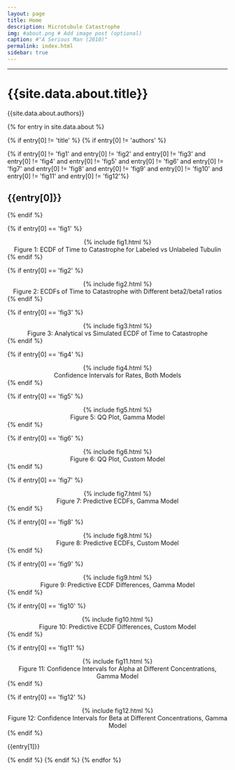 ```yaml
---
layout: page
title: Home
description: Microtubule Catastrophe
img: #about.png # Add image post (optional)
caption: #"A Serious Man (2010)"
permalink: index.html
sidebar: true
---
```


---


# {{site.data.about.title}}
{{site.data.about.authors}}

{% for entry in site.data.about %}

{% if entry[0] != 'title' %}
{% if entry[0] != 'authors' %}

{% if entry[0] != 'fig1' and entry[0] != 'fig2' and entry[0] != 'fig3' and entry[0] != 'fig4'
and entry[0] != 'fig5' and entry[0] != 'fig6' and entry[0] != 'fig7' and entry[0] != 'fig8' and entry[0] != 'fig9'
and entry[0] != 'fig10' and entry[0] != 'fig11' and entry[0] != 'fig12'%}
## {{entry[0]}}
{% endif %}

{% if entry[0] == 'fig1' %}
<center>
    {% include fig1.html %}
    <figcaption> Figure 1: ECDF of Time to Catastrophe for Labeled vs Unlabeled Tubulin </figcaption>
</center>
{% endif %}

{% if entry[0] == 'fig2' %}
<center>
    {% include fig2.html %}
    <figcaption> Figure 2: ECDFs of Time to Catastrophe with Different beta2/beta1 ratios </figcaption>
</center>
{% endif %}

{% if entry[0] == 'fig3' %}
<center>
    {% include fig3.html %}
    <figcaption> Figure 3: Analytical vs Simulated ECDF of Time to Catastrophe </figcaption>
</center>
{% endif %}

{% if entry[0] == 'fig4' %}
<center>
    {% include fig4.html %}
    <figcaption> Confidence Intervals for Rates, Both Models </figcaption>
</center>
{% endif %}

{% if entry[0] == 'fig5' %}
<center>
    {% include fig5.html %}
    <figcaption> Figure 5: QQ Plot, Gamma Model </figcaption>
</center>
{% endif %}

{% if entry[0] == 'fig6' %}
<center>
    {% include fig6.html %}
    <figcaption> Figure 6: QQ Plot, Custom Model </figcaption>
</center>
{% endif %}

{% if entry[0] == 'fig7' %}
<center>
    {% include fig7.html %}
    <figcaption> Figure 7: Predictive ECDFs, Gamma Model </figcaption>
</center>
{% endif %}

{% if entry[0] == 'fig8' %}
<center>
    {% include fig8.html %}
    <figcaption> Figure 8: Predictive ECDFs, Custom Model </figcaption>
</center>
{% endif %}

{% if entry[0] == 'fig9' %}
<center>
    {% include fig9.html %}
    <figcaption> Figure 9: Predictive ECDF Differences, Gamma Model </figcaption>
</center>
{% endif %}

{% if entry[0] == 'fig10' %}
<center>
    {% include fig10.html %}
    <figcaption> Figure 10: Predictive ECDF Differences, Custom Model </figcaption>
</center>
{% endif %}

{% if entry[0] == 'fig11' %}
<center>
    {% include fig11.html %}
    <figcaption> Figure 11: Confidence Intervals for Alpha at Different Concentrations, Gamma Model </figcaption>
</center>
{% endif %}

{% if entry[0] == 'fig12' %}
<center>
    {% include fig12.html %}
    <figcaption> Figure 12: Confidence Intervals for Beta at Different Concentrations, Gamma Model </figcaption>
</center>
{% endif %}


{{entry[1]}}

{% endif %}
{% endif %}
{% endfor %}